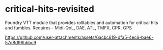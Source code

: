 
# critical-hits-revisited
Foundry VTT module that provides rolltables and automation for critical hits and fumbles. Requires - Midi-QoL, DAE, ATL, TMFX, CPR, GPS



https://github.com/user-attachments/assets/6acbc619-dfa5-4ec6-bae6-57d8d96bbbc9

